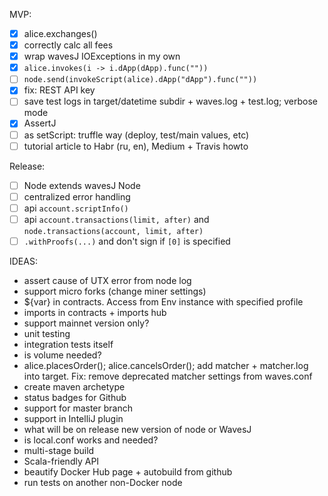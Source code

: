 MVP:
- [x] alice.exchanges()
- [x] correctly calc all fees
- [x] wrap wavesJ IOExceptions in my own
- [x] `alice.invokes(i -> i.dApp(dApp).func(""))`
- [ ] `node.send(invokeScript(alice).dApp("dApp").func(""))`
- [x] fix: REST API key
- [ ] save test logs in target/datetime subdir + waves.log + test.log; verbose mode
- [x] AssertJ
- [ ] as setScript: truffle way (deploy, test/main values, etc)
- [ ] tutorial article to Habr (ru, en), Medium + Travis howto

Release:
- [ ] Node extends wavesJ Node
- [ ] centralized error handling
- [ ] api `account.scriptInfo()`
- [ ] api `account.transactions(limit, after)` and `node.transactions(account, limit, after)`
- [ ] `.withProofs(...)` and don't sign if `[0]` is specified

IDEAS:
* assert cause of UTX error from node log
* support micro forks (change miner settings)
* ${var} in contracts. Access from Env instance with specified profile
* imports in contracts + imports hub
* support mainnet version only?
* unit testing
* integration tests itself
* is volume needed?
* alice.placesOrder(); alice.cancelsOrder(); add matcher + matcher.log into target. Fix: remove deprecated matcher settings from waves.conf
* create maven archetype
* status badges for Github
* support for master branch
* support in IntelliJ plugin
* what will be on release new version of node or WavesJ
* is local.conf works and needed?
* multi-stage build
* Scala-friendly API
* beautify Docker Hub page + autobuild from github
* run tests on another non-Docker node
